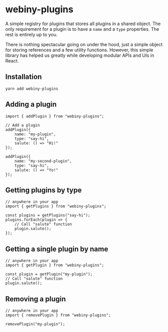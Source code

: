 # webiny-plugins

A simple registry for plugins that stores all plugins in a shared object.
The only requirement for a plugin is to have a `name` and a `type` properties. The rest is entirely up to you.

There is nothing spectacular going on under the hood, just a simple object for storing references and a few utility functions.
However, this simple library has helped us greatly while developing modular APIs and UIs in React.

## Installation
`yarn add webiny-plugins`

## Adding a plugin
```
import { addPlugin } from "webiny-plugins";

// Add a plugin
addPlugin({
    name: "my-plugin",
    type: "say-hi",
    salute: () => "Hi!"
});

addPlugin({
    name: "my-second-plugin",
    type: "say-hi",
    salute: () => "Yo!"
});
```

## Getting plugins by type
```
// anywhere in your app
import { getPlugins } from "webiny-plugins";

const plugins = getPlugins("say-hi");
plugins.forEach(plugin => {
    // Call "salute" function
    plugin.salute();
});
```

## Getting a single plugin by name
```
// anywhere in your app
import { getPlugin } from "webiny-plugins";

const plugin = getPlugin("my-plugin");
// Call "salute" function
plugin.salute();
```

## Removing a plugin
```
// anywhere in your app
import { removePlugin } from "webiny-plugins";

removePlugin("my-plugin");
```
